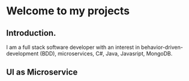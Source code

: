 # Welcome to my projects

## Introduction.
I am a full stack software developer with an interest in behavior-driven-development (BDD), microservices, C#, Java, Javasript, MongoDB.

## UI as Microservice

